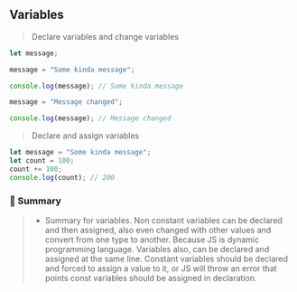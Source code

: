 ## Variables

> Declare variables and change variables

```js
let message;

message = "Some kinda message";

console.log(message); // Some kinda message

message = "Message changed";

console.log(message); // Message changed
```

> Declare and assign variables

```js
let message = "Some kinda message";
let count = 100;
count += 100;
console.log(count); // 200
```

### :memo: Summary

> - Summary for variables. Non constant variables can be declared and then assigned, also even changed with other values and convert from one type to another. Because JS is dynamic programming language. Variables also, can be declared and assigned at the same line. Constant variables should be declared and forced to assign a value to it, or JS will throw an error that points const variables should be assigned in declaration.



